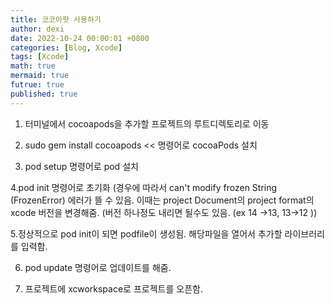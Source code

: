 ```yaml
---
title: 코코아팟 사용하기
author: dexi
date: 2022-10-24 00:00:01 +0800
categories: [Blog, Xcode]
tags: [Xcode]
math: true
mermaid: true
futrue: true
published: true
---
```


1. 터미널에서 cocoapods을 추가할 프로젝트의 루트디렉토리로 이동

2. sudo gem install cocoapods << 명령어로 cocoaPods 설치 

3. pod setup  명령어로 pod 설치 

4.pod init 명령어로 초기화 
(경우에 따라서 can't modify frozen String (FrozenError) 에러가 뜰 수 있음.
이때는 
project Document의 project format의 xcode 버전을 변경해줌. (버전 하나정도 내리면 될수도 있음. (ex 14 ->13, 13->12 ))

5.정상적으로 pod init이 되면 podfile이 생성됨. 해당파일을 열어서 추가할 라이브러리를 입력함. 

6. pod update 명령어로 업데이트를 해줌. 

7. 프로젝트에 xcworkspace로 프로젝트를 오픈함. 

